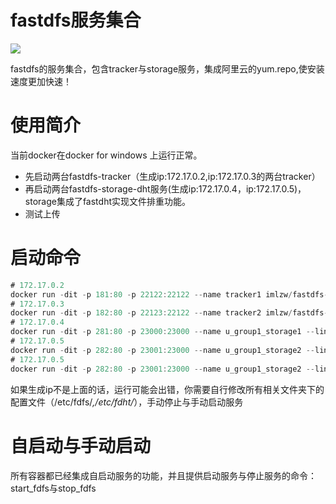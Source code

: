 # fastdfs服务集合
[![](https://images.microbadger.com/badges/version/manuku/fastdfs-tracker.svg)](https://microbadger.com/images/manuku/fastdfs-tracker "Get your own version badge on microbadger.com")

fastdfs的服务集合，包含tracker与storage服务，集成阿里云的yum.repo,使安装速度更加快速！

# 使用简介
当前docker在docker for windows 上运行正常。
- 先启动两台fastdfs-tracker（生成ip:172.17.0.2,ip:172.17.0.3的两台tracker）
- 再启动两台fastdfs-storage-dht服务(生成ip:172.17.0.4，ip:172.17.0.5)，storage集成了fastdht实现文件排重功能。
- 测试上传

# 启动命令
```java
# 172.17.0.2
docker run -dit -p 181:80 -p 22122:22122 --name tracker1 imlzw/fastdfs-tracker
# 172.17.0.3
docker run -dit -p 182:80 -p 22123:22122 --name tracker2 imlzw/fastdfs-tracker
# 172.17.0.4
docker run -dit -p 281:80 -p 23000:23000 --name u_group1_storage1 --link tracker1:tracker1 --link tracker2:tracker2 imlzw/fastdfs-storage-dht
# 172.17.0.5
docker run -dit -p 282:80 -p 23001:23000 --name u_group1_storage2 --link tracker1:tracker1 --link tracker2:tracker2 imlzw/fastdfs-storage-dht
# 172.17.0.5
docker run -dit -p 282:80 -p 23001:23000 --name u_group1_storage2 --link tracker1:tracker1 --link tracker2:tracker2 imlzw/fastdfs-storage-dht
```
如果生成ip不是上面的话，运行可能会出错，你需要自行修改所有相关文件夹下的配置文件（/etc/fdfs/*,/etc/fdht/*），手动停止与手动启动服务

# 自启动与手动启动
所有容器都已经集成自启动服务的功能，并且提供启动服务与停止服务的命令：start_fdfs与stop_fdfs
